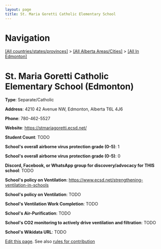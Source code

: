```yaml
---
layout: page
title: St. Maria Goretti Catholic Elementary School
---
```

# Navigation

[[All countries/states/provinces]](../../..) > [[All Alberta Areas/Cities]](../..) > [[All In Edmonton]](..)

# St. Maria Goretti Catholic Elementary School (Edmonton)

**Type**: Separate/Catholic

**Address**: 4210 42 Avenue NW, Edmonton, Alberta T6L 4J6

**Phone**: 780-462-5527

**Website**: <https://stmariagoretti.ecsd.net/>

**Student Count**: TODO

**School's overall airborne virus protection grade (0-5)**: 1

**School's overall airborne virus protection grade (0-5)**: 0

**Discord, Facebook, or WhatsApp group for discovery/advocacy for THIS school**: TODO

**School's policy on Ventilation**: <https://www.ecsd.net/strengthening-ventilation-in-schools>

**School's policy on Ventilation**: TODO

**School's Ventilation Work Completion**: TODO

**School's Air-Purification**: TODO

**School's CO2 monitoring to actively drive ventilation and filtration**: TODO

**School's Wikidata URL**: TODO


[Edit this page](https://github.com/ventilate-schools/AB/edit/main/./Edmonton/St._Maria_Goretti_Catholic_Elementary_School.md). See also [rules for contribution](../../../contribution-rules/)